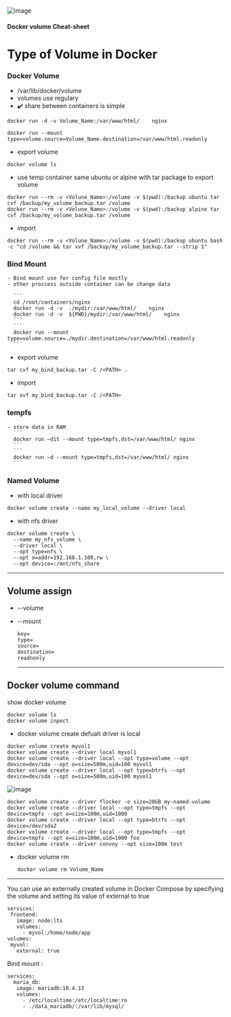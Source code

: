 ![image](https://github.com/rezaabedi1365/Devops/assets/117336743/440e69c6-d14d-4232-9bbd-aa35f64fbdd4)


#### Docker volume Cheat-sheet

# Type of Volume in Docker

### Docker Volume
- /var/lib/docker/volume
- volumes use regulary
- :heavy_check_mark: share between containers is simple
```     
docker run -d -v Volume_Name:/var/www/html/    nginx 
```

```
docker run --mount type=volume،source=Volume_Name،destination=/var/www/html،readonly
```

- export volume
```
docker volume ls
```
- use temp container same ubuntu or alpine with tar package to export volume
```
docker run --rm -v <Volune_Name>:/volume -v $(pwd):/backup ubuntu tar cvf /backup/my_volume_backup.tar /volume
docker run --rm -v <Volune_Name>:/volume -v $(pwd):/backup alpine tar cvf /backup/my_volume_backup.tar /volume
```
- import
```
docker run --rm -v <Volune_Name>:/volume -v $(pwd):/backup ubuntu bash -c "cd /volume && tar xvf /backup/my_volume_backup.tar --strip 1"
```

### Bind Mount
  	- Bind mount use for config file mostly
  	- other proccess outside container can be change data

      ```
      cd /root/containers/nginx
      docker run -d -v  ./mydir:/var/www/html/    nginx 
      docker run -d -v  ${PWD}/mydir:/var/www/html/    nginx 
  	  ```
  	  ```
  	  docker run --mount type=volume،source=./mydir،destination=/var/www/html،readonly 
      ```
- export volume
```
tar cvf my_bind_backup.tar -C /<PATH> .
```
- import
```
tar xvf my_bind_backup.tar -C /<PATH>
```

### tempfs
    - store data in RAM 
      ```
      docker run –dit --mount type=tmpfs,dst=/var/www/html/ nginx
      ```
      ```
      docker run –d --mount type=tmpfs,dst=/var/www/html/ nginx
      ```
### Named Volume
- with local driver
```
docker volume create --name my_local_volume --driver local
```
- with nfs driver
```
docker volume create \
  --name my_nfs_volume \
  --driver local \
  --opt type=nfs \
  --opt o=addr=192.168.1.100,rw \
  --opt device=:/mnt/nfs_share
```
------------------------------------------------------------------------
## Volume assign
* --volume
* --mount
    ```
    key=
    type=
    source=
    destination=
    readnonly
    ```

   --------------------------------------------------------------------------
## Docker volume command
show docker volume
```
docker volume ls
docker volume inpect
```
* docker volume create
defualt driver is local 
```
docker volume create myvol1
docker volume create --driver local myvol1
docker volume create --driver local --opt type=volume --opt device=dev/sda --opt o=size=500m,uid=100 myvol1
docker volume create --driver local --opt type=btrfs --opt device=dev/sda --opt o=size=500m,uid=100 myvol1
```
![image](https://github.com/rezaabedi1365/Devops/assets/117336743/d4bd8370-a1b3-4b32-bd89-7d50dfcfa5d0)

```  
docker volume create --driver flocker -o size=20GB my-named-volume
docker volume create --driver local --opt type=tmpfs --opt device=tmpfs --opt o=size=100m,uid=1000
docker volume create --driver local --opt type=btrfs --opt device=/dev/sda2
docker volume create --driver local --opt type=tmpfs --opt device=tmpfs --opt o=size=100m,uid=1000 foo
docker volume create --driver convoy --opt size=100m test
```
* docker volume rm
  ```
  docker volume rm Volume_Name
  ```
-------------------------------------------------------------------------------------
You can use an externally created volume in Docker Compose by specifying the volume and setting its value of external to true
 ```
services:
  frontend:
    image: node:lts
    volumes:
      - myvol:/home/node/app
volumes:
  myvol:
    external: true
 ```
Bind mount :
 ```
services:
   maria_db:
    image: mariadb:10.4.13
    volumes:
      - /etc/localtime:/etc/localtime:ro
      - ./data_mariadb/:/var/lib/mysql/
  ```
